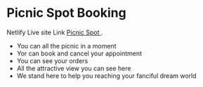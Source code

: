# Picnic Spot Booking 

Netlify Live site Link [ Picnic Spot ](https://picnic-spot-booking.web.app/).
* You can all the picnic in a moment
* Yor can book and cancel your appointment
* You can see your orders
* All the attractive view you can see here
* We stand here to help you reaching your fanciful dream world  



